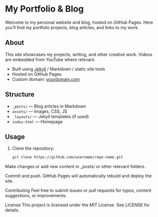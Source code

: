 # My Portfolio & Blog

Welcome to my personal website and blog, hosted on GitHub Pages. Here you’ll find my portfolio projects, blog articles, and links to my work.

## About

This site showcases my projects, writing, and other creative work. Videos are embedded from YouTube where relevant.

- Built using [Jekyll](https://jekyllrb.com/) / Markdown / static site tools
- Hosted on GitHub Pages
- Custom domain: [yourdomain.com](https://yourdomain.com)

## Structure

- `_posts/` — Blog articles in Markdown
- `assets/` — Images, CSS, JS
- `_layouts/` — Jekyll templates (if used)
- `index.html` — Homepage

## Usage

1. Clone the repository:
   ```bash
   git clone https://github.com/username/repo-name.git
Make changes or add new content in _posts/ or other relevant folders.

Commit and push. GitHub Pages will automatically rebuild and deploy the site.

Contributing
Feel free to submit issues or pull requests for typos, content suggestions, or improvements.

License
This project is licensed under the MIT License. See LICENSE for details.